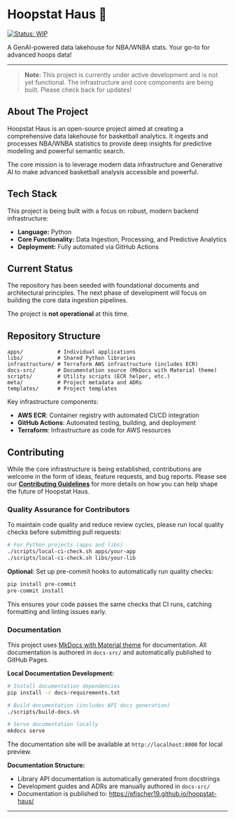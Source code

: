 # Hoopstat Haus 🏀

[![Status: WIP](https://img.shields.io/badge/status-work_in_progress-yellow.svg)](https://github.com/efischer19/hoopstat-haus)

A GenAI-powered data lakehouse for NBA/WNBA stats. Your go-to for advanced hoops data!

---

> **Note:** This project is currently under active development and is not yet functional. The infrastructure and core components are being built. Please check back for updates!

## About The Project

Hoopstat Haus is an open-source project aimed at creating a comprehensive data lakehouse for basketball analytics. It ingests and processes NBA/WNBA statistics to provide deep insights for predictive modeling and powerful semantic search.

The core mission is to leverage modern data infrastructure and Generative AI to make advanced basketball analysis accessible and powerful.

## Tech Stack

This project is being built with a focus on robust, modern backend infrastructure:

* **Language:** Python
* **Core Functionality:** Data Ingestion, Processing, and Predictive Analytics
* **Deployment:** Fully automated via GitHub Actions

## Current Status

The repository has been seeded with foundational documents and architectural principles. The next phase of development will focus on building the core data ingestion pipelines.

The project is **not operational** at this time.

## Repository Structure

```
apps/           # Individual applications
libs/           # Shared Python libraries  
infrastructure/ # Terraform AWS infrastructure (includes ECR)
docs-src/       # Documentation source (MkDocs with Material theme)
scripts/        # Utility scripts (ECR helper, etc.)
meta/           # Project metadata and ADRs
templates/      # Project templates
```

Key infrastructure components:
- **AWS ECR**: Container registry with automated CI/CD integration
- **GitHub Actions**: Automated testing, building, and deployment
- **Terraform**: Infrastructure as code for AWS resources

## Contributing

While the core infrastructure is being established, contributions are welcome in the form of ideas, feature requests, and bug reports. Please see our **[Contributing Guidelines](.github/CONTRIBUTING.md)** for more details on how you can help shape the future of Hoopstat Haus.

### Quality Assurance for Contributors

To maintain code quality and reduce review cycles, please run local quality checks before submitting pull requests:

```bash
# For Python projects (apps and libs)
./scripts/local-ci-check.sh apps/your-app
./scripts/local-ci-check.sh libs/your-lib
```

**Optional**: Set up pre-commit hooks to automatically run quality checks:
```bash
pip install pre-commit
pre-commit install
```

This ensures your code passes the same checks that CI runs, catching formatting and linting issues early.

### Documentation

This project uses [MkDocs with Material theme](https://squidfunk.github.io/mkdocs-material/) for documentation. All documentation is authored in `docs-src/` and automatically published to GitHub Pages.

**Local Documentation Development:**
```bash
# Install documentation dependencies
pip install -r docs-requirements.txt

# Build documentation (includes API docs generation)
./scripts/build-docs.sh

# Serve documentation locally
mkdocs serve
```

The documentation site will be available at `http://localhost:8000` for local preview.

**Documentation Structure:**
- Library API documentation is automatically generated from docstrings
- Development guides and ADRs are manually authored in `docs-src/`
- Documentation is published to: https://efischer19.github.io/hoopstat-haus/

---
